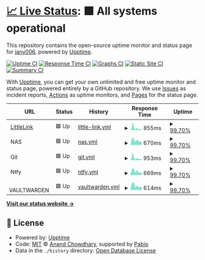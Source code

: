 # [📈 Live Status](https://upptime.cervenak.online): <!--live status--> **🟩 All systems operational**

This repository contains the open-source uptime monitor and status page for [jany006](https://upptime.cervenak.online), powered by [Upptime](https://github.com/upptime/upptime).

[![Uptime CI](https://github.com/jany006/upptime/workflows/Uptime%20CI/badge.svg)](https://github.com/jany006/upptime/actions?query=workflow%3A%22Uptime+CI%22)
[![Response Time CI](https://github.com/jany006/upptime/workflows/Response%20Time%20CI/badge.svg)](https://github.com/jany006/upptime/actions?query=workflow%3A%22Response+Time+CI%22)
[![Graphs CI](https://github.com/jany006/upptime/workflows/Graphs%20CI/badge.svg)](https://github.com/jany006/upptime/actions?query=workflow%3A%22Graphs+CI%22)
[![Static Site CI](https://github.com/jany006/upptime/workflows/Static%20Site%20CI/badge.svg)](https://github.com/jany006/upptime/actions?query=workflow%3A%22Static+Site+CI%22)
[![Summary CI](https://github.com/jany006/upptime/workflows/Summary%20CI/badge.svg)](https://github.com/jany006/upptime/actions?query=workflow%3A%22Summary+CI%22)

With [Upptime](https://upptime.js.org), you can get your own unlimited and free uptime monitor and status page, powered entirely by a GitHub repository. We use [Issues](https://github.com/jany006/upptime/issues) as incident reports, [Actions](https://github.com/jany006/upptime/actions) as uptime monitors, and [Pages](https://upptime.cervenak.online) for the status page.

<!--start: status pages-->
<!-- This summary is generated by Upptime (https://github.com/upptime/upptime) -->
<!-- Do not edit this manually, your changes will be overwritten -->
<!-- prettier-ignore -->
| URL | Status | History | Response Time | Uptime |
| --- | ------ | ------- | ------------- | ------ |
| <img alt="" src="https://icons.duckduckgo.com/ip3/cervenak.online.ico" height="13"> [LittleLink](https://cervenak.online) | 🟩 Up | [little-link.yml](https://github.com/jany006/upptime/commits/HEAD/history/little-link.yml) | <details><summary><img alt="Response time graph" src="./graphs/little-link/response-time-week.png" height="20"> 855ms</summary><br><a href="https://upptime.cervenak.online/history/little-link"><img alt="Response time 824" src="https://img.shields.io/endpoint?url=https%3A%2F%2Fraw.githubusercontent.com%2Fjany006%2Fupptime%2FHEAD%2Fapi%2Flittle-link%2Fresponse-time.json"></a><br><a href="https://upptime.cervenak.online/history/little-link"><img alt="24-hour response time 445" src="https://img.shields.io/endpoint?url=https%3A%2F%2Fraw.githubusercontent.com%2Fjany006%2Fupptime%2FHEAD%2Fapi%2Flittle-link%2Fresponse-time-day.json"></a><br><a href="https://upptime.cervenak.online/history/little-link"><img alt="7-day response time 855" src="https://img.shields.io/endpoint?url=https%3A%2F%2Fraw.githubusercontent.com%2Fjany006%2Fupptime%2FHEAD%2Fapi%2Flittle-link%2Fresponse-time-week.json"></a><br><a href="https://upptime.cervenak.online/history/little-link"><img alt="30-day response time 658" src="https://img.shields.io/endpoint?url=https%3A%2F%2Fraw.githubusercontent.com%2Fjany006%2Fupptime%2FHEAD%2Fapi%2Flittle-link%2Fresponse-time-month.json"></a><br><a href="https://upptime.cervenak.online/history/little-link"><img alt="1-year response time 824" src="https://img.shields.io/endpoint?url=https%3A%2F%2Fraw.githubusercontent.com%2Fjany006%2Fupptime%2FHEAD%2Fapi%2Flittle-link%2Fresponse-time-year.json"></a></details> | <details><summary><a href="https://upptime.cervenak.online/history/little-link">99.70%</a></summary><a href="https://upptime.cervenak.online/history/little-link"><img alt="All-time uptime 99.83%" src="https://img.shields.io/endpoint?url=https%3A%2F%2Fraw.githubusercontent.com%2Fjany006%2Fupptime%2FHEAD%2Fapi%2Flittle-link%2Fuptime.json"></a><br><a href="https://upptime.cervenak.online/history/little-link"><img alt="24-hour uptime 100.00%" src="https://img.shields.io/endpoint?url=https%3A%2F%2Fraw.githubusercontent.com%2Fjany006%2Fupptime%2FHEAD%2Fapi%2Flittle-link%2Fuptime-day.json"></a><br><a href="https://upptime.cervenak.online/history/little-link"><img alt="7-day uptime 99.70%" src="https://img.shields.io/endpoint?url=https%3A%2F%2Fraw.githubusercontent.com%2Fjany006%2Fupptime%2FHEAD%2Fapi%2Flittle-link%2Fuptime-week.json"></a><br><a href="https://upptime.cervenak.online/history/little-link"><img alt="30-day uptime 99.93%" src="https://img.shields.io/endpoint?url=https%3A%2F%2Fraw.githubusercontent.com%2Fjany006%2Fupptime%2FHEAD%2Fapi%2Flittle-link%2Fuptime-month.json"></a><br><a href="https://upptime.cervenak.online/history/little-link"><img alt="1-year uptime 99.83%" src="https://img.shields.io/endpoint?url=https%3A%2F%2Fraw.githubusercontent.com%2Fjany006%2Fupptime%2FHEAD%2Fapi%2Flittle-link%2Fuptime-year.json"></a></details>
| <img alt="" src="https://icons.duckduckgo.com/ip3/null.ico" height="13"> NAS | 🟩 Up | [nas.yml](https://github.com/jany006/upptime/commits/HEAD/history/nas.yml) | <details><summary><img alt="Response time graph" src="./graphs/nas/response-time-week.png" height="20"> 670ms</summary><br><a href="https://upptime.cervenak.online/history/nas"><img alt="Response time 913" src="https://img.shields.io/endpoint?url=https%3A%2F%2Fraw.githubusercontent.com%2Fjany006%2Fupptime%2FHEAD%2Fapi%2Fnas%2Fresponse-time.json"></a><br><a href="https://upptime.cervenak.online/history/nas"><img alt="24-hour response time 570" src="https://img.shields.io/endpoint?url=https%3A%2F%2Fraw.githubusercontent.com%2Fjany006%2Fupptime%2FHEAD%2Fapi%2Fnas%2Fresponse-time-day.json"></a><br><a href="https://upptime.cervenak.online/history/nas"><img alt="7-day response time 670" src="https://img.shields.io/endpoint?url=https%3A%2F%2Fraw.githubusercontent.com%2Fjany006%2Fupptime%2FHEAD%2Fapi%2Fnas%2Fresponse-time-week.json"></a><br><a href="https://upptime.cervenak.online/history/nas"><img alt="30-day response time 614" src="https://img.shields.io/endpoint?url=https%3A%2F%2Fraw.githubusercontent.com%2Fjany006%2Fupptime%2FHEAD%2Fapi%2Fnas%2Fresponse-time-month.json"></a><br><a href="https://upptime.cervenak.online/history/nas"><img alt="1-year response time 913" src="https://img.shields.io/endpoint?url=https%3A%2F%2Fraw.githubusercontent.com%2Fjany006%2Fupptime%2FHEAD%2Fapi%2Fnas%2Fresponse-time-year.json"></a></details> | <details><summary><a href="https://upptime.cervenak.online/history/nas">99.70%</a></summary><a href="https://upptime.cervenak.online/history/nas"><img alt="All-time uptime 99.74%" src="https://img.shields.io/endpoint?url=https%3A%2F%2Fraw.githubusercontent.com%2Fjany006%2Fupptime%2FHEAD%2Fapi%2Fnas%2Fuptime.json"></a><br><a href="https://upptime.cervenak.online/history/nas"><img alt="24-hour uptime 100.00%" src="https://img.shields.io/endpoint?url=https%3A%2F%2Fraw.githubusercontent.com%2Fjany006%2Fupptime%2FHEAD%2Fapi%2Fnas%2Fuptime-day.json"></a><br><a href="https://upptime.cervenak.online/history/nas"><img alt="7-day uptime 99.70%" src="https://img.shields.io/endpoint?url=https%3A%2F%2Fraw.githubusercontent.com%2Fjany006%2Fupptime%2FHEAD%2Fapi%2Fnas%2Fuptime-week.json"></a><br><a href="https://upptime.cervenak.online/history/nas"><img alt="30-day uptime 99.93%" src="https://img.shields.io/endpoint?url=https%3A%2F%2Fraw.githubusercontent.com%2Fjany006%2Fupptime%2FHEAD%2Fapi%2Fnas%2Fuptime-month.json"></a><br><a href="https://upptime.cervenak.online/history/nas"><img alt="1-year uptime 99.74%" src="https://img.shields.io/endpoint?url=https%3A%2F%2Fraw.githubusercontent.com%2Fjany006%2Fupptime%2FHEAD%2Fapi%2Fnas%2Fuptime-year.json"></a></details>
| <img alt="" src="https://icons.duckduckgo.com/ip3/null.ico" height="13"> Git | 🟩 Up | [git.yml](https://github.com/jany006/upptime/commits/HEAD/history/git.yml) | <details><summary><img alt="Response time graph" src="./graphs/git/response-time-week.png" height="20"> 953ms</summary><br><a href="https://upptime.cervenak.online/history/git"><img alt="Response time 976" src="https://img.shields.io/endpoint?url=https%3A%2F%2Fraw.githubusercontent.com%2Fjany006%2Fupptime%2FHEAD%2Fapi%2Fgit%2Fresponse-time.json"></a><br><a href="https://upptime.cervenak.online/history/git"><img alt="24-hour response time 737" src="https://img.shields.io/endpoint?url=https%3A%2F%2Fraw.githubusercontent.com%2Fjany006%2Fupptime%2FHEAD%2Fapi%2Fgit%2Fresponse-time-day.json"></a><br><a href="https://upptime.cervenak.online/history/git"><img alt="7-day response time 953" src="https://img.shields.io/endpoint?url=https%3A%2F%2Fraw.githubusercontent.com%2Fjany006%2Fupptime%2FHEAD%2Fapi%2Fgit%2Fresponse-time-week.json"></a><br><a href="https://upptime.cervenak.online/history/git"><img alt="30-day response time 1332" src="https://img.shields.io/endpoint?url=https%3A%2F%2Fraw.githubusercontent.com%2Fjany006%2Fupptime%2FHEAD%2Fapi%2Fgit%2Fresponse-time-month.json"></a><br><a href="https://upptime.cervenak.online/history/git"><img alt="1-year response time 976" src="https://img.shields.io/endpoint?url=https%3A%2F%2Fraw.githubusercontent.com%2Fjany006%2Fupptime%2FHEAD%2Fapi%2Fgit%2Fresponse-time-year.json"></a></details> | <details><summary><a href="https://upptime.cervenak.online/history/git">99.70%</a></summary><a href="https://upptime.cervenak.online/history/git"><img alt="All-time uptime 98.85%" src="https://img.shields.io/endpoint?url=https%3A%2F%2Fraw.githubusercontent.com%2Fjany006%2Fupptime%2FHEAD%2Fapi%2Fgit%2Fuptime.json"></a><br><a href="https://upptime.cervenak.online/history/git"><img alt="24-hour uptime 100.00%" src="https://img.shields.io/endpoint?url=https%3A%2F%2Fraw.githubusercontent.com%2Fjany006%2Fupptime%2FHEAD%2Fapi%2Fgit%2Fuptime-day.json"></a><br><a href="https://upptime.cervenak.online/history/git"><img alt="7-day uptime 99.70%" src="https://img.shields.io/endpoint?url=https%3A%2F%2Fraw.githubusercontent.com%2Fjany006%2Fupptime%2FHEAD%2Fapi%2Fgit%2Fuptime-week.json"></a><br><a href="https://upptime.cervenak.online/history/git"><img alt="30-day uptime 99.93%" src="https://img.shields.io/endpoint?url=https%3A%2F%2Fraw.githubusercontent.com%2Fjany006%2Fupptime%2FHEAD%2Fapi%2Fgit%2Fuptime-month.json"></a><br><a href="https://upptime.cervenak.online/history/git"><img alt="1-year uptime 98.85%" src="https://img.shields.io/endpoint?url=https%3A%2F%2Fraw.githubusercontent.com%2Fjany006%2Fupptime%2FHEAD%2Fapi%2Fgit%2Fuptime-year.json"></a></details>
| <img alt="" src="https://icons.duckduckgo.com/ip3/null.ico" height="13"> Ntfy | 🟩 Up | [ntfy.yml](https://github.com/jany006/upptime/commits/HEAD/history/ntfy.yml) | <details><summary><img alt="Response time graph" src="./graphs/ntfy/response-time-week.png" height="20"> 669ms</summary><br><a href="https://upptime.cervenak.online/history/ntfy"><img alt="Response time 821" src="https://img.shields.io/endpoint?url=https%3A%2F%2Fraw.githubusercontent.com%2Fjany006%2Fupptime%2FHEAD%2Fapi%2Fntfy%2Fresponse-time.json"></a><br><a href="https://upptime.cervenak.online/history/ntfy"><img alt="24-hour response time 469" src="https://img.shields.io/endpoint?url=https%3A%2F%2Fraw.githubusercontent.com%2Fjany006%2Fupptime%2FHEAD%2Fapi%2Fntfy%2Fresponse-time-day.json"></a><br><a href="https://upptime.cervenak.online/history/ntfy"><img alt="7-day response time 669" src="https://img.shields.io/endpoint?url=https%3A%2F%2Fraw.githubusercontent.com%2Fjany006%2Fupptime%2FHEAD%2Fapi%2Fntfy%2Fresponse-time-week.json"></a><br><a href="https://upptime.cervenak.online/history/ntfy"><img alt="30-day response time 1168" src="https://img.shields.io/endpoint?url=https%3A%2F%2Fraw.githubusercontent.com%2Fjany006%2Fupptime%2FHEAD%2Fapi%2Fntfy%2Fresponse-time-month.json"></a><br><a href="https://upptime.cervenak.online/history/ntfy"><img alt="1-year response time 821" src="https://img.shields.io/endpoint?url=https%3A%2F%2Fraw.githubusercontent.com%2Fjany006%2Fupptime%2FHEAD%2Fapi%2Fntfy%2Fresponse-time-year.json"></a></details> | <details><summary><a href="https://upptime.cervenak.online/history/ntfy">99.70%</a></summary><a href="https://upptime.cervenak.online/history/ntfy"><img alt="All-time uptime 99.76%" src="https://img.shields.io/endpoint?url=https%3A%2F%2Fraw.githubusercontent.com%2Fjany006%2Fupptime%2FHEAD%2Fapi%2Fntfy%2Fuptime.json"></a><br><a href="https://upptime.cervenak.online/history/ntfy"><img alt="24-hour uptime 100.00%" src="https://img.shields.io/endpoint?url=https%3A%2F%2Fraw.githubusercontent.com%2Fjany006%2Fupptime%2FHEAD%2Fapi%2Fntfy%2Fuptime-day.json"></a><br><a href="https://upptime.cervenak.online/history/ntfy"><img alt="7-day uptime 99.70%" src="https://img.shields.io/endpoint?url=https%3A%2F%2Fraw.githubusercontent.com%2Fjany006%2Fupptime%2FHEAD%2Fapi%2Fntfy%2Fuptime-week.json"></a><br><a href="https://upptime.cervenak.online/history/ntfy"><img alt="30-day uptime 99.93%" src="https://img.shields.io/endpoint?url=https%3A%2F%2Fraw.githubusercontent.com%2Fjany006%2Fupptime%2FHEAD%2Fapi%2Fntfy%2Fuptime-month.json"></a><br><a href="https://upptime.cervenak.online/history/ntfy"><img alt="1-year uptime 99.76%" src="https://img.shields.io/endpoint?url=https%3A%2F%2Fraw.githubusercontent.com%2Fjany006%2Fupptime%2FHEAD%2Fapi%2Fntfy%2Fuptime-year.json"></a></details>
| <img alt="" src="https://icons.duckduckgo.com/ip3/null.ico" height="13"> VAULTWARDEN | 🟩 Up | [vaultwarden.yml](https://github.com/jany006/upptime/commits/HEAD/history/vaultwarden.yml) | <details><summary><img alt="Response time graph" src="./graphs/vaultwarden/response-time-week.png" height="20"> 614ms</summary><br><a href="https://upptime.cervenak.online/history/vaultwarden"><img alt="Response time 772" src="https://img.shields.io/endpoint?url=https%3A%2F%2Fraw.githubusercontent.com%2Fjany006%2Fupptime%2FHEAD%2Fapi%2Fvaultwarden%2Fresponse-time.json"></a><br><a href="https://upptime.cervenak.online/history/vaultwarden"><img alt="24-hour response time 447" src="https://img.shields.io/endpoint?url=https%3A%2F%2Fraw.githubusercontent.com%2Fjany006%2Fupptime%2FHEAD%2Fapi%2Fvaultwarden%2Fresponse-time-day.json"></a><br><a href="https://upptime.cervenak.online/history/vaultwarden"><img alt="7-day response time 614" src="https://img.shields.io/endpoint?url=https%3A%2F%2Fraw.githubusercontent.com%2Fjany006%2Fupptime%2FHEAD%2Fapi%2Fvaultwarden%2Fresponse-time-week.json"></a><br><a href="https://upptime.cervenak.online/history/vaultwarden"><img alt="30-day response time 545" src="https://img.shields.io/endpoint?url=https%3A%2F%2Fraw.githubusercontent.com%2Fjany006%2Fupptime%2FHEAD%2Fapi%2Fvaultwarden%2Fresponse-time-month.json"></a><br><a href="https://upptime.cervenak.online/history/vaultwarden"><img alt="1-year response time 772" src="https://img.shields.io/endpoint?url=https%3A%2F%2Fraw.githubusercontent.com%2Fjany006%2Fupptime%2FHEAD%2Fapi%2Fvaultwarden%2Fresponse-time-year.json"></a></details> | <details><summary><a href="https://upptime.cervenak.online/history/vaultwarden">99.70%</a></summary><a href="https://upptime.cervenak.online/history/vaultwarden"><img alt="All-time uptime 99.76%" src="https://img.shields.io/endpoint?url=https%3A%2F%2Fraw.githubusercontent.com%2Fjany006%2Fupptime%2FHEAD%2Fapi%2Fvaultwarden%2Fuptime.json"></a><br><a href="https://upptime.cervenak.online/history/vaultwarden"><img alt="24-hour uptime 100.00%" src="https://img.shields.io/endpoint?url=https%3A%2F%2Fraw.githubusercontent.com%2Fjany006%2Fupptime%2FHEAD%2Fapi%2Fvaultwarden%2Fuptime-day.json"></a><br><a href="https://upptime.cervenak.online/history/vaultwarden"><img alt="7-day uptime 99.70%" src="https://img.shields.io/endpoint?url=https%3A%2F%2Fraw.githubusercontent.com%2Fjany006%2Fupptime%2FHEAD%2Fapi%2Fvaultwarden%2Fuptime-week.json"></a><br><a href="https://upptime.cervenak.online/history/vaultwarden"><img alt="30-day uptime 99.93%" src="https://img.shields.io/endpoint?url=https%3A%2F%2Fraw.githubusercontent.com%2Fjany006%2Fupptime%2FHEAD%2Fapi%2Fvaultwarden%2Fuptime-month.json"></a><br><a href="https://upptime.cervenak.online/history/vaultwarden"><img alt="1-year uptime 99.76%" src="https://img.shields.io/endpoint?url=https%3A%2F%2Fraw.githubusercontent.com%2Fjany006%2Fupptime%2FHEAD%2Fapi%2Fvaultwarden%2Fuptime-year.json"></a></details>

<!--end: status pages-->

[**Visit our status website →**](https://upptime.cervenak.online)

## 📄 License

- Powered by: [Upptime](https://github.com/upptime/upptime)
- Code: [MIT](./LICENSE) © [Anand Chowdhary](https://anandchowdhary.com), supported by [Pabio](https://pabio.com)
- Data in the `./history` directory: [Open Database License](https://opendatacommons.org/licenses/odbl/1-0/)
